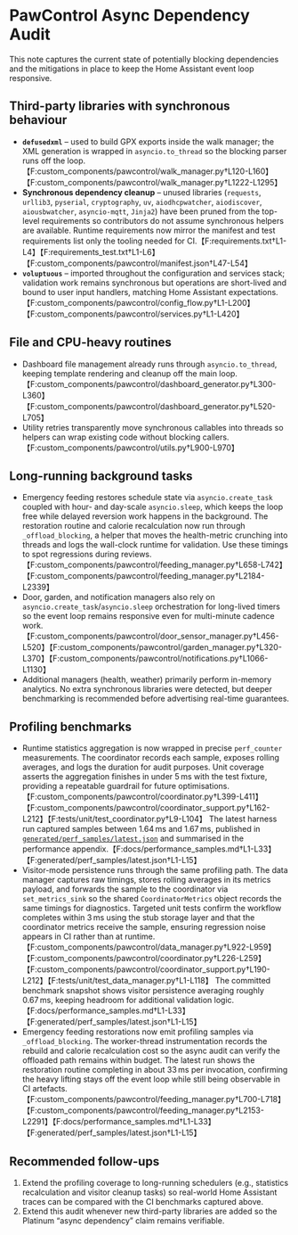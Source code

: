 # PawControl Async Dependency Audit

This note captures the current state of potentially blocking dependencies and
the mitigations in place to keep the Home Assistant event loop responsive.

## Third-party libraries with synchronous behaviour

- **`defusedxml`** – used to build GPX exports inside the walk manager; the
  XML generation is wrapped in `asyncio.to_thread` so the blocking parser runs
  off the loop.【F:custom_components/pawcontrol/walk_manager.py†L120-L160】【F:custom_components/pawcontrol/walk_manager.py†L1222-L1295】
- **Synchronous dependency cleanup** – unused libraries (`requests`,
  `urllib3`, `pyserial`, `cryptography`, `uv`, `aiodhcpwatcher`,
  `aiodiscover`, `aiousbwatcher`, `asyncio-mqtt`, `Jinja2`) have been pruned
  from the top-level requirements so contributors do not assume synchronous
  helpers are available. Runtime requirements now mirror the manifest and test
  requirements list only the tooling needed for CI.【F:requirements.txt†L1-L4】【F:requirements_test.txt†L1-L6】【F:custom_components/pawcontrol/manifest.json†L47-L54】
- **`voluptuous`** – imported throughout the configuration and services stack;
  validation work remains synchronous but operations are short-lived and bound
  to user input handlers, matching Home Assistant expectations.【F:custom_components/pawcontrol/config_flow.py†L1-L200】【F:custom_components/pawcontrol/services.py†L1-L420】

## File and CPU-heavy routines

- Dashboard file management already runs through `asyncio.to_thread`, keeping
  template rendering and cleanup off the main loop.【F:custom_components/pawcontrol/dashboard_generator.py†L300-L360】【F:custom_components/pawcontrol/dashboard_generator.py†L520-L705】
- Utility retries transparently move synchronous callables into threads so
  helpers can wrap existing code without blocking callers.【F:custom_components/pawcontrol/utils.py†L900-L970】

## Long-running background tasks

- Emergency feeding restores schedule state via `asyncio.create_task` coupled
  with hour- and day-scale `asyncio.sleep`, which keeps the loop free while
  delayed reversion work happens in the background. The restoration routine and
  calorie recalculation now run through `_offload_blocking`, a helper that moves
  the health-metric crunching into threads and logs the wall-clock runtime for
  validation. Use these timings to spot regressions during reviews.【F:custom_components/pawcontrol/feeding_manager.py†L658-L742】【F:custom_components/pawcontrol/feeding_manager.py†L2184-L2339】
- Door, garden, and notification managers also rely on
  `asyncio.create_task`/`asyncio.sleep` orchestration for long-lived timers so
  the event loop remains responsive even for multi-minute cadence work.【F:custom_components/pawcontrol/door_sensor_manager.py†L456-L520】【F:custom_components/pawcontrol/garden_manager.py†L320-L370】【F:custom_components/pawcontrol/notifications.py†L1066-L1130】
- Additional managers (health, weather) primarily perform in-memory analytics.
  No extra synchronous libraries were detected, but deeper benchmarking is
  recommended before advertising real-time guarantees.

## Profiling benchmarks

- Runtime statistics aggregation is now wrapped in precise `perf_counter`
  measurements. The coordinator records each sample, exposes rolling averages,
  and logs the duration for audit purposes. Unit coverage asserts the
  aggregation finishes in under 5 ms with the test fixture, providing a
  repeatable guardrail for future optimisations.【F:custom_components/pawcontrol/coordinator.py†L399-L411】【F:custom_components/pawcontrol/coordinator_support.py†L162-L212】【F:tests/unit/test_coordinator.py†L9-L104】 The latest harness run captured
  samples between 1.64 ms and 1.67 ms, published in
  [`generated/perf_samples/latest.json`](../generated/perf_samples/latest.json)
  and summarised in the performance appendix.【F:docs/performance_samples.md†L1-L33】【F:generated/perf_samples/latest.json†L1-L15】
- Visitor-mode persistence runs through the same profiling path. The data
  manager captures raw timings, stores rolling averages in its metrics payload,
  and forwards the sample to the coordinator via `set_metrics_sink` so the
  shared `CoordinatorMetrics` object records the same timings for diagnostics.
  Targeted unit tests confirm the workflow completes within 3 ms using the stub
  storage layer and that the coordinator metrics receive the sample, ensuring
  regression noise appears in CI rather than at runtime.【F:custom_components/pawcontrol/data_manager.py†L922-L959】【F:custom_components/pawcontrol/coordinator.py†L226-L259】【F:custom_components/pawcontrol/coordinator_support.py†L190-L212】【F:tests/unit/test_data_manager.py†L1-L118】 The committed benchmark snapshot shows visitor
  persistence averaging roughly 0.67 ms, keeping headroom for additional
  validation logic.【F:docs/performance_samples.md†L1-L33】【F:generated/perf_samples/latest.json†L1-L15】
- Emergency feeding restorations now emit profiling samples via
  `_offload_blocking`. The worker-thread instrumentation records the rebuild and
  calorie recalculation cost so the async audit can verify the offloaded path
  remains within budget. The latest run shows the restoration routine completing
  in about 33 ms per invocation, confirming the heavy lifting stays off the
  event loop while still being observable in CI artefacts.【F:custom_components/pawcontrol/feeding_manager.py†L700-L718】【F:custom_components/pawcontrol/feeding_manager.py†L2153-L2291】【F:docs/performance_samples.md†L1-L33】【F:generated/perf_samples/latest.json†L1-L15】

## Recommended follow-ups

1. Extend the profiling coverage to long-running schedulers (e.g., statistics
   recalculation and visitor cleanup tasks) so real-world Home Assistant traces
   can be compared with the CI benchmarks captured above.
2. Extend this audit whenever new third-party libraries are added so the
   Platinum “async dependency” claim remains verifiable.
